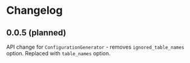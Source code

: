 # Changelog

## 0.0.5 (planned)

API change for `ConfigurationGenerator` - removes `ignored_table_names` option.
Replaced with `table_names` option.
